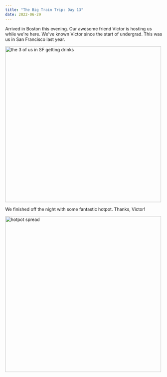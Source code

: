 ```yaml
---
title: "The Big Train Trip: Day 13"
date: 2022-06-29
---
```


Arrived in Boston this evening. Our awesome friend Victor is hosting us while we're here. We've known Victor since the start of undergrad. This was us in San Francisco last year.

<img src="/github-pages-with-jekyll/docs/assets/images/day13_vic.jpg" alt="the 3 of us in SF getting drinks" width="500"/>

We finished off the night with some fantastic hotpot. Thanks, Victor!

<img src="/github-pages-with-jekyll/docs/assets/images/day13_hotpot.jpg" alt="hotpot spread" width="500"/>